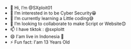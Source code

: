 - 👋 Hi, I’m @SXploit01
- 👀 I’m interested in to be Cyber Security😁
- 🌱 I’m currently learning a Little coding😅
- 💞️ I’m looking to collaborate to make Script or Website😊
- 📫 I have tiktok : @sxploitt
- 😄 I'am live in Indonesia 🤩
- ⚡ Fun fact: I'am 13 Years Old




